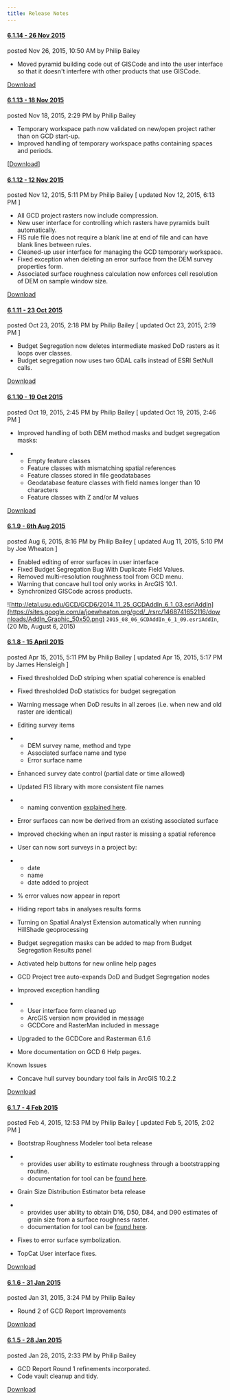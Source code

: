 ```yaml
---
title: Release Notes
---
```


#### [6.1.14 - 26 Nov 2015](https://sites.google.com/a/joewheaton.org/gcd/downloads/release-notes/6114-26nov2015)

posted Nov 26, 2015, 10:50 AM by Philip Bailey

- Moved pyramid building code out of GISCode and into the user interface so that it doesn't interfere with other products that use GISCode.

[Download](http://releases.northarrowresearch.com/GCD/Desktop/2015_11_26_GCDAddIn_6_1_14.esriAddIn)

#### [6.1.13 - 18 Nov 2015](https://sites.google.com/a/joewheaton.org/gcd/downloads/release-notes/6113-18nov2015)

posted Nov 18, 2015, 2:29 PM by Philip Bailey

- Temporary workspace path now validated on new/open project rather than on GCD start-up.
- Improved handling of temporary workspace paths containing spaces and periods.

[[Download](http://releases.northarrowresearch.com/GCD/Desktop/2015_11_18_GCDAddIn_6_1_13.esriAddIn)]

#### [6.1.12 - 12 Nov 2015](https://sites.google.com/a/joewheaton.org/gcd/downloads/release-notes/6112-12nov2015)

posted Nov 12, 2015, 5:11 PM by Philip Bailey   [ updated Nov 12, 2015, 6:13 PM ]

- All GCD project rasters now include compression.
- New user interface for controlling which rasters have pyramids built automatically.
- FIS rule file does not require a blank line at end of file and can have blank lines between rules.
- Cleaned-up user interface for managing the GCD temporary workspace.
- Fixed exception when deleting an error surface from the DEM survey properties form.
- Associated surface roughness calculation now enforces cell resolution of DEM on sample window size.

[Download](http://etal.usu.edu/GCD/GCD6/2015_11_12_GCDAddIn_6_1_12.esriAddIn)

#### [6.1.11 - 23 Oct 2015](https://sites.google.com/a/joewheaton.org/gcd/downloads/release-notes/6111-23oct2015)

posted Oct 23, 2015, 2:18 PM by Philip Bailey   [ updated Oct 23, 2015, 2:19 PM ]

- Budget Segregation now deletes intermediate masked DoD rasters as it loops over classes.
- Budget segregation now uses two GDAL calls instead of ESRI SetNull calls.

[Download](http://etal.usu.edu/GCD/GCD6/2015_10_23_GCDAddIn_6_1_11.esriAddIn)

#### [6.1.10 - 19 Oct 2015](https://sites.google.com/a/joewheaton.org/gcd/downloads/release-notes/6110-19oct2015)

posted Oct 19, 2015, 2:45 PM by Philip Bailey   [ updated Oct 19, 2015, 2:46 PM ]

- Improved handling of both DEM method masks and budget segregation masks:

- - Empty feature classes
  - Feature classes with mismatching spatial references
  - Feature classes stored in file geodatabases
  - Geodatabase feature classes with field names longer than 10 characters
  - Feature classes with Z and/or M values

[Download](http://etal.usu.edu/GCD/GCD6/2015_10_19_GCDAddIn_6_1_10.esriAddIn)

#### [6.1.9 - 6th Aug 2015](https://sites.google.com/a/joewheaton.org/gcd/downloads/release-notes/619-6thaug2015)

posted Aug 6, 2015, 8:16 PM by Philip Bailey   [ updated Aug 11, 2015, 5:10 PM by Joe Wheaton ]

- Enabled editing of error surfaces in user interface
- Fixed Budget Segregation Bug With Duplicate Field Values.
- Removed multi-resolution roughness tool from GCD menu.
- Warning that concave hull tool only works in ArcGIS 10.1.
- Synchronized GISCode across products.

![http://etal.usu.edu/GCD/GCD6/2014_11_25_GCDAddIn_6_1_03.esriAddIn](https://sites.google.com/a/joewheaton.org/gcd/_/rsrc/1468741652116/downloads/AddIn_Graphic_50x50.png) `2015_08_06_GCDAddIn_6_1_09.esriAddIn`, (20 Mb, August 6, 2015) 

#### [6.1.8 - 15 April 2015](https://sites.google.com/a/joewheaton.org/gcd/downloads/release-notes/618-15april2015)

posted Apr 15, 2015, 5:11 PM by Philip Bailey   [ updated Apr 15, 2015, 5:17 PM by James Hensleigh ]

- Fixed thresholded DoD striping when spatial coherence is enabled

- Fixed thresholded DoD statistics for budget segregation

- Warning message when DoD results in all zeroes (i.e. when new and old raster are identical)

- Editing survey items

- - DEM survey name, method and type
  - Associated surface name and type
  - Error surface name

- Enhanced survey date control (partial date or time allowed)

- Updated FIS library with more consistent file names

- - naming convention [explained here](https://bitbucket.org/pipbailey/fis-dem-error-repository).

- Error surfaces can now be derived from an existing associated surface

- Improved checking when an input raster is missing a spatial reference

- User can now sort surveys in a project by:

- - date
  - name
  - date added to project

- % error values now appear in report

- Hiding report tabs in analyses results forms

- Turning on Spatial Analyst Extension automatically when running HillShade geoprocessing

- Budget segregation masks can be added to map from Budget Segregation Results panel

- Activated help buttons for new online help pages

- GCD Project tree auto-expands DoD and Budget Segregation nodes

- Improved exception handling

- - User interface form cleaned up
  - ArcGIS version now provided in message
  - GCDCore and RasterMan included in message

- Upgraded to the GCDCore and Rasterman 6.1.6

- More documentation on GCD 6 Help pages.

Known Issues

- Concave hull survey boundary tool fails in ArcGIS 10.2.2

[Download](http://etal.usu.edu/GCD/GCD6/2015_04_15_GCDAddIn_6_1_08.esriAddIn)

#### [6.1.7 - 4 Feb 2015](https://sites.google.com/a/joewheaton.org/gcd/downloads/release-notes/617-4feb2015)

posted Feb 4, 2015, 12:53 PM by Philip Bailey   [ updated Feb 5, 2015, 2:02 PM ]

- Bootstrap Roughness Modeler tool beta release

- - provides user ability to estimate roughness through a bootstrapping routine.
  - documentation for tool can be [found here](https://sites.google.com/a/joewheaton.org/gcd-6-help/gcd-command-reference/gcd-analysis-menu/b-roughness-analysis-submenu/bootstrap-roughness-modeler).

- Grain Size Distribution Estimator beta release

- - provides user ability to obtain D16, D50, D84, and D90 estimates of grain size from a surface roughness raster.
  - documentation for tool can be [found here](https://sites.google.com/a/joewheaton.org/gcd-6-help/gcd-command-reference/gcd-analysis-menu/b-roughness-analysis-submenu/grain-size-distribution-estimator).

- Fixes to error surface symbolization.

- TopCat User interface fixes.

[Download](http://etal.usu.edu/GCD/GCD6/2015_02_04_GCDAddIn_6_1_07.esriAddIn)

#### [6.1.6 - 31 Jan 2015](https://sites.google.com/a/joewheaton.org/gcd/downloads/release-notes/616-31jan2015)

posted Jan 31, 2015, 3:24 PM by Philip Bailey

- Round 2 of GCD Report Improvements

[Download](http://etal.usu.edu/GCD/GCD6/2015_01_31_GCDAddIn_6_1_06.esriAddIn)

#### [6.1.5 - 28 Jan 2015](https://sites.google.com/a/joewheaton.org/gcd/downloads/release-notes/615-28jan2015)

posted Jan 28, 2015, 2:33 PM by Philip Bailey

- GCD Report Round 1 refinements incorporated.
- Code vault cleanup and tidy.

[Download](http://etal.usu.edu/GCD/GCD6/2015_01_28_GCDAddIn_6_1_05.esriAddIn)